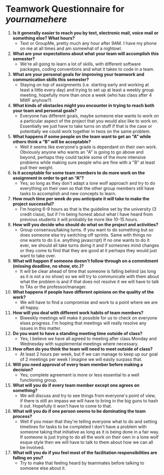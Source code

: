 # Teamwork Questionnaire for _yournamehere_

1. __Is it generally easier to reach you by text, electronic mail, voice mail or something else?  What hours?__ 
   * Text or GroupMe, pretty much any hour after 9AM. I have my phone on me at all times and am somewhat of a nightowl.
1. __What are your expectations about what your team will accomplish this semester?__ 
   * We're all going to learn a lot of skills, with different software packages, coding conventions and what it takes to code in a team.
1. __What are your personal goals for improving your teamwork and communication skills this semester?__ 
   * Staying on top of assignments (i.e. starting early and working at least a little every day) and trying to set up at least a weekly group meeting, hopefully more than once a week (who has class after 4 MWF anyhow?)
1. __What kinds of obstacles might you encounter in trying to reach both your team and personal goals?__ 
   * Everyone has different goals, maybe someone else wants to work on a particular aspect of the project that you would also like to work on. Essentially we just have to take turns on stuff if that is the case or potentially we could work together in twos on the same problem.
1. __What happens if some people on the team want to get an “A” while others think a “B” will be acceptable?__ 
   * Well it seems like everyone's grade is dependant on their own work. Obviously anyone who wants an "A" is going to go above and beyond, perhaps they could tackle some of the more intensive problems while making sure people who are fine with a "B" at least pull their weight.
1. __Is it acceptable for some team members to do more work on the assignment in order to get an “A”?__ 
   * Yes; so long as they don't adapt a lone wolf approach and try to do everything on their own so that the other group members still have tasks to accomplish and new concepts to learn.
1. __How much time per week do you anticipate it will take to make the project successful?__ 
   * I'm hoping 6-9 hours as that is the guideline set by the university (3 credit class), but if I'm being honest about what I have heard from previous students it will probably be more like 10-15 hours.
1. __How will you decide who should do what on the project and activities?__ 
   * Group consensus/taking turns. If you want to do something but so does someone else try switching off sprints. Same with things no one wants to do (i.e. anything javascript) If no one wants to do it ever, we should all take turns doing it and if someones mind changes or they come to find that they are good at it perhaps they would just want to take over.
1. __What will happen if someone doesn’t follow through on a commitment (missing deadline, no show, etc.)?__ 
   * It will be clear ahead of time that someone is falling behind (as long as it is not a no show) so we will try to communicate with them about what the problem is and if that does not resolve it we will have to talk to TAs or the professor/manager.
1. __What happens if people have different opinions on the quality of the work?__ 
   * We will have to find a compromise and work to a point where we are all happy.
1. __How will you deal with different work habits of team members?__ 
   * Biweekly meetings will make it possible for us to check on everyone elses progress.  I'm hoping that meetings will really resolve any issues in this matter.
1. __Do you want to have a standing meeting time outside of class?__ 
   * Yes; I believe we have all agreed to meeting after class Monday and Wednesday with supplemental meetings where necessary.
1. __How often do you think the team will need to meet outside of class?__ 
   * At least 2 hours per week, but if we can manage to keep up our goal of 2 meetings per week I imagine we will easily surpass that.
1. __Will you need approval of every team member before making a decision?__ 
   * Yes; complete agreement is more or less essential to a well functioning group.
1. __What will you do if every team member except one agrees on something?__ 
   * We will discuss and try to see things from everyone's point of view, if there is still an impass we will have to bring in the big guns to hash it out.  Hopefully it won't have to come to that.
1. __What will you do if one person seems to be dominating the team process?__ 
   * Well if you mean that they're telling everyone what to do and setting timelines for tasks to be completed I don't have a problem with someone taking that initiative as long as it is being done in a fair way.  If someone is just trying to do all the work on their own in a lone wolf esque style then we will have to talk to them about how we can all be involved.
1. __What will you do if you feel most of the facilitation responsibilities are falling on you?__ 
   * Try to make that feeling heard by teammates before talking to somoene else about it.
